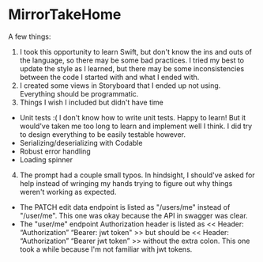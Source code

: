 # MirrorTakeHome

A few things:
1. I took this opportunity to learn Swift, but don't know the ins and outs of the language, so there may be some bad practices. I tried my best to update the style as I learned, but there may be some inconsistencies between the code I started with and what I ended with.
2. I created some views in Storyboard that I ended up not using. Everything should be programmatic.
3. Things I wish I included but didn't have time
- Unit tests :( I don't know how to write unit tests. Happy to learn! But it would've taken me too long to learn and implement well I think. I did try to design everything to be easily testable however.
- Serializing/deserializing with Codable
- Robust error handling
- Loading spinner
4. The prompt had a couple small typos. In hindsight, I should've asked for help instead of wringing my hands trying to figure out why things weren't working as expected.
- The PATCH edit data endpoint is listed as "/users/me" instead of "/user/me". This one was okay because the API in swagger was clear.
- The "user/me" endpoint Authorization header is listed as 
      << Header: “Authorization” “Bearer: jwt token" >>
  but should be 
      << Header: “Authorization” “Bearer jwt token” >>
  without the extra colon. This one took a while because I'm not familiar with jwt tokens.



